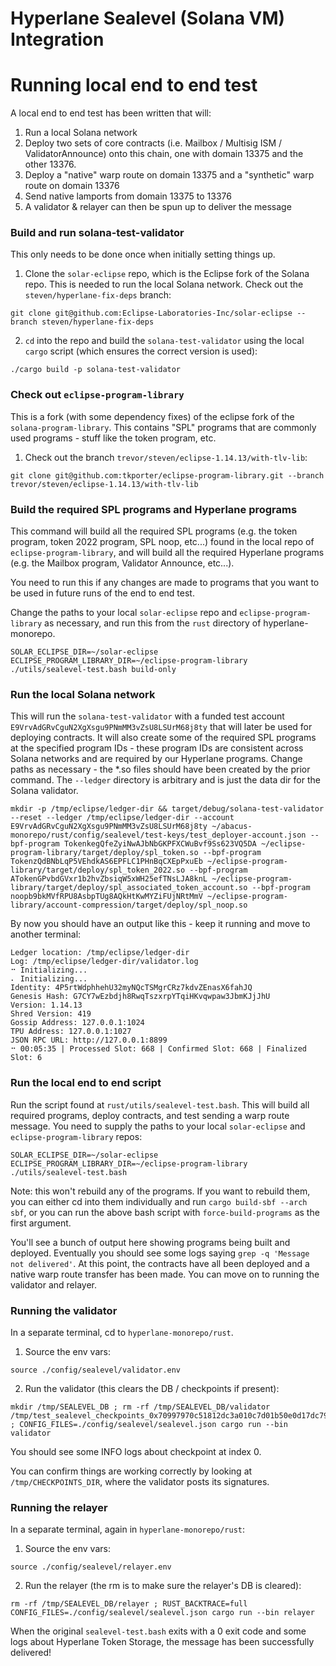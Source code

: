 # Hyperlane Sealevel (Solana VM) Integration

# Running local end to end test

A local end to end test has been written that will:

1. Run a local Solana network
2. Deploy two sets of core contracts (i.e. Mailbox / Multisig ISM / ValidatorAnnounce) onto this chain, one with domain 13375 and the other 13376.
3. Deploy a "native" warp route on domain 13375 and a "synthetic" warp route on domain 13376
4. Send native lamports from domain 13375 to 13376
5. A validator & relayer can then be spun up to deliver the message

### Build and run solana-test-validator

This only needs to be done once when initially setting things up.

1. Clone the `solar-eclipse` repo, which is the Eclipse fork of the Solana repo. This is needed to run the local Solana network. Check out the `steven/hyperlane-fix-deps` branch:

```
git clone git@github.com:Eclipse-Laboratories-Inc/solar-eclipse --branch steven/hyperlane-fix-deps
```

2. `cd` into the repo and build the `solana-test-validator` using the local `cargo` script (which ensures the correct version is used):

```
./cargo build -p solana-test-validator
```

### Check out `eclipse-program-library`

This is a fork (with some dependency fixes) of the eclipse fork of the `solana-program-library`. This contains "SPL" programs that are commonly used programs - stuff like the token program, etc.

1. Check out the branch `trevor/steven/eclipse-1.14.13/with-tlv-lib`:

```
git clone git@github.com:tkporter/eclipse-program-library.git --branch trevor/steven/eclipse-1.14.13/with-tlv-lib
```

### Build the required SPL programs and Hyperlane programs

This command will build all the required SPL programs (e.g. the token program, token 2022 program, SPL noop, etc...) found in the local repo of `eclipse-program-library`,
and will build all the required Hyperlane programs (e.g. the Mailbox program, Validator Announce, etc...).

You need to run this if any changes are made to programs that you want to be used in future runs of the end to end test.

Change the paths to your local `solar-eclipse` repo and `eclipse-program-library` as necessary, and run this from the `rust` directory of hyperlane-monorepo.

```
SOLAR_ECLIPSE_DIR=~/solar-eclipse ECLIPSE_PROGRAM_LIBRARY_DIR=~/eclipse-program-library ./utils/sealevel-test.bash build-only
```

### Run the local Solana network

This will run the `solana-test-validator` with a funded test account `E9VrvAdGRvCguN2XgXsgu9PNmMM3vZsU8LSUrM68j8ty` that will later be used for deploying contracts. It will also create some of the required SPL programs at the specified program IDs - these program IDs are consistent across Solana networks and are required by our Hyperlane programs. Change paths as necessary - the \*.so files should have been created by the prior command. The `--ledger` directory is arbitrary and is just the data dir for the Solana validator.

```
mkdir -p /tmp/eclipse/ledger-dir && target/debug/solana-test-validator --reset --ledger /tmp/eclipse/ledger-dir --account E9VrvAdGRvCguN2XgXsgu9PNmMM3vZsU8LSUrM68j8ty ~/abacus-monorepo/rust/config/sealevel/test-keys/test_deployer-account.json --bpf-program TokenkegQfeZyiNwAJbNbGKPFXCWuBvf9Ss623VQ5DA ~/eclipse-program-library/target/deploy/spl_token.so --bpf-program TokenzQdBNbLqP5VEhdkAS6EPFLC1PHnBqCXEpPxuEb ~/eclipse-program-library/target/deploy/spl_token_2022.so --bpf-program ATokenGPvbdGVxr1b2hvZbsiqW5xWH25efTNsLJA8knL ~/eclipse-program-library/target/deploy/spl_associated_token_account.so --bpf-program noopb9bkMVfRPU8AsbpTUg8AQkHtKwMYZiFUjNRtMmV ~/eclipse-program-library/account-compression/target/deploy/spl_noop.so
```

By now you should have an output like this - keep it running and move to another terminal:

```
Ledger location: /tmp/eclipse/ledger-dir
Log: /tmp/eclipse/ledger-dir/validator.log
⠒ Initializing...
⠄ Initializing...
Identity: 4P5rtWdphhehU32myNQcTSMgrCRz7kdvZEnasX6fahJQ
Genesis Hash: G7CY7wEzbdjh8RwqTszxrpYTqiHKvqwpaw3JbmKJjJhU
Version: 1.14.13
Shred Version: 419
Gossip Address: 127.0.0.1:1024
TPU Address: 127.0.0.1:1027
JSON RPC URL: http://127.0.0.1:8899
⠒ 00:05:35 | Processed Slot: 668 | Confirmed Slot: 668 | Finalized Slot: 6
```

### Run the local end to end script

Run the script found at `rust/utils/sealevel-test.bash`. This will build all required programs, deploy contracts, and test sending a warp route message. You need to supply the paths to your local `solar-eclipse` and `eclipse-program-library` repos:

```
SOLAR_ECLIPSE_DIR=~/solar-eclipse ECLIPSE_PROGRAM_LIBRARY_DIR=~/eclipse-program-library ./utils/sealevel-test.bash
```

Note: this won't rebuild any of the programs. If you want to rebuild them, you can either cd into them individually and run `cargo build-sbf --arch sbf`, or you can run the above bash script with `force-build-programs` as the first argument.

You'll see a bunch of output here showing programs being built and deployed. Eventually you should see some logs saying `grep -q 'Message not delivered'`. At this point, the contracts have all been deployed and a native warp route transfer has been made. You can move on to running the validator and relayer.

### Running the validator

In a separate terminal, cd to `hyperlane-monorepo/rust`.

1. Source the env vars:

```
source ./config/sealevel/validator.env
```

2. Run the validator (this clears the DB / checkpoints if present):

```
mkdir /tmp/SEALEVEL_DB ; rm -rf /tmp/SEALEVEL_DB/validator /tmp/test_sealevel_checkpoints_0x70997970c51812dc3a010c7d01b50e0d17dc79c8/* ; CONFIG_FILES=./config/sealevel/sealevel.json cargo run --bin validator
```

You should see some INFO logs about checkpoint at index 0.

You can confirm things are working correctly by looking at `/tmp/CHECKPOINTS_DIR`, where the validator posts its signatures.

### Running the relayer

In a separate terminal, again in `hyperlane-monorepo/rust`:

1. Source the env vars:

```
source ./config/sealevel/relayer.env
```

2. Run the relayer (the rm is to make sure the relayer's DB is cleared):

```
rm -rf /tmp/SEALEVEL_DB/relayer ; RUST_BACKTRACE=full CONFIG_FILES=./config/sealevel/sealevel.json cargo run --bin relayer
```

When the original `sealevel-test.bash` exits with a 0 exit code and some logs about Hyperlane Token Storage, the message has been successfully delivered!
